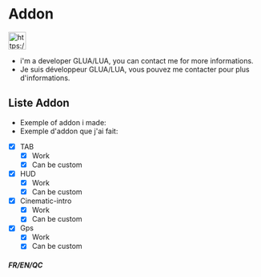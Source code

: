 # Addon

<p align="left">
<a href="https://discordapp.com/users/318856311515250692" target="blank"><img align="center" src="https://img.shields.io/badge/Contact%20Me-%237289DA.svg??style=plastic&logo=discord&logoColor=white" alt="https://blackofgame.fr/discord" height="35" /></a>
</p>

- i'm a developer GLUA/LUA, you can contact me for more informations.
- Je suis développeur GLUA/LUA, vous pouvez me contacter pour plus d'informations.

## Liste Addon
- Exemple of addon i made:
- Exemple d'addon que j'ai fait:
- [x] TAB
    - [x] Work
    - [x] Can be custom

- [x] HUD
    - [x] Work
    - [x] Can be custom

- [x] Cinematic-intro
    - [x] Work
    - [x] Can be custom

- [x] Gps
    - [x] Work
    - [x] Can be custom

##### FR/EN/QC
